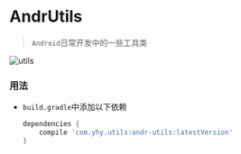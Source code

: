 # AndrUtils
> `Android`日常开发中的一些工具类

![utils](https://img.shields.io/badge/jCenter-1.0.20-brightgreen.svg)



### 用法

* `build.gradle`中添加以下依赖

  ```groovy
  dependencies {
      compile 'com.yhy.utils:andr-utils:latestVersion'
  }
  ```


